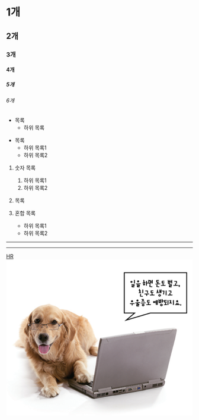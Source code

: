 # 1개
## 2개
### 3개
#### 4개
##### 5개
###### 6개

* 목록
  - 하위 목록  
- 목록
   - 하위 목록1
   - 하위 목록2
   
1. 숫자 목록
   1. 하위 목록1
   2. 하위 목록2
2. 목록
   
1. 혼합 목록
   - 하위 목록1
   + 하위 목록2
   

---
***
[HR](https://cafe.naver.com/kndjang)
![Working dog](https://github.com/mingportal0/eHR99/blob/master/working_dog.PNG)


